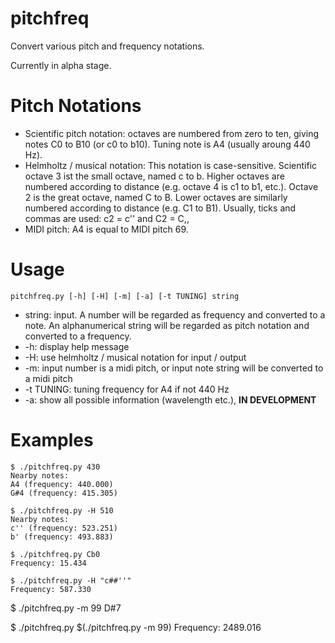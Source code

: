 pitchfreq
===

Convert various pitch and frequency notations.

Currently in alpha stage.

Pitch Notations
===

- Scientific pitch notation: octaves are numbered from zero to ten, giving notes C0 to B10 (or c0 to b10). Tuning note is A4 (usually aroung 440 Hz).
- Helmholtz / musical notation: This notation is case-sensitive. Scientific octave 3 ist the small octave, named c to b. Higher octaves are numbered according to distance (e.g. octave 4 is c1 to b1, etc.). Octave 2 is the great octave, named C to B. Lower octaves are similarly numbered according to distance (e.g. C1 to B1). Usually, ticks and commas are used: c2 = c'' and C2 = C,,
- MIDI pitch: A4 is equal to MIDI pitch 69.

Usage
===

```
pitchfreq.py [-h] [-H] [-m] [-a] [-t TUNING] string
```

- string: input. A number will be regarded as frequency and converted to a note. An alphanumerical string will be regarded as pitch notation and converted to a frequency.
- -h: display help message
- -H: use helmholtz / musical notation for input / output
- -m: input number is a midi pitch, or input note string will be converted to a midi pitch
- -t TUNING: tuning frequency for A4 if not 440 Hz
- -a: show all possible information (wavelength etc.), __IN DEVELOPMENT__

Examples
===
```
$ ./pitchfreq.py 430
Nearby notes:
A4 (frequency: 440.000)
G#4 (frequency: 415.305)

$ ./pitchfreq.py -H 510
Nearby notes:
c'' (frequency: 523.251)
b' (frequency: 493.883)

$ ./pitchfreq.py Cb0
Frequency: 15.434

$ ./pitchfreq.py -H "c##''"
Frequency: 587.330
```
$ ./pitchfreq.py -m 99
D#7

$ ./pitchfreq.py $(./pitchfreq.py -m 99)
Frequency: 2489.016
